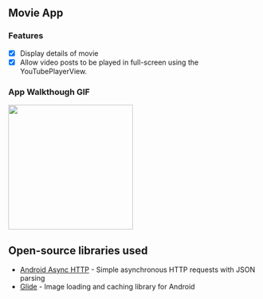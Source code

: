 ## Movie App

### Features

- [x] Display details of movie
- [x] Allow video posts to be played in full-screen using the YouTubePlayerView.

### App Walkthough GIF

<img src="Walkthrough.gif" width=250><br>

## Open-source libraries used
- [Android Async HTTP](https://github.com/codepath/CPAsyncHttpClient) - Simple asynchronous HTTP requests with JSON parsing
- [Glide](https://github.com/bumptech/glide) - Image loading and caching library for Android
